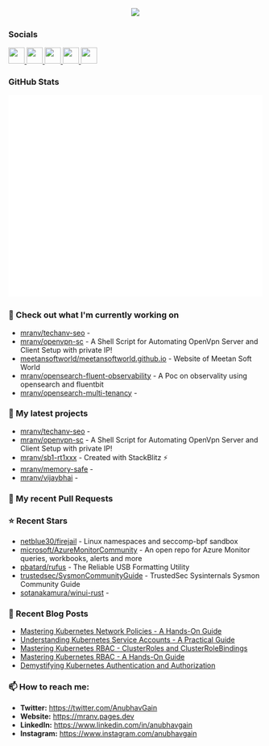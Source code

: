 
<p align="center">
  <img src="https://raw.githubusercontent.com/mranv/mranv/main/anubhavgain.png" />
</p>

### Socials

<p align="left">
  
  <a href="https://www.github.com/mranv" target="_blank" rel="noreferrer">
    <picture>
      <source media="(prefers-color-scheme: dark)" 
              srcset="https://raw.githubusercontent.com/danielcranney/readme-generator/main/public/icons/socials/github-dark.svg" />
      <source media="(prefers-color-scheme: light)" 
              srcset="https://raw.githubusercontent.com/danielcranney/readme-generator/main/public/icons/socials/github.svg" />
      <img src="https://raw.githubusercontent.com/danielcranney/readme-generator/main/public/icons/socials/github.svg" 
           width="32" height="32" />
    </picture>
  </a>

  
  <a href="http://www.instagram.com/anubhavgain" target="_blank" rel="noreferrer">
    <picture>
      <source media="(prefers-color-scheme: dark)" 
              srcset="https://raw.githubusercontent.com/danielcranney/readme-generator/main/public/icons/socials/instagram-dark.svg" />
      <source media="(prefers-color-scheme: light)" 
              srcset="https://raw.githubusercontent.com/danielcranney/readme-generator/main/public/icons/socials/instagram.svg" />
      <img src="https://raw.githubusercontent.com/danielcranney/readme-generator/main/public/icons/socials/instagram.svg" 
           width="32" height="32" />
    </picture>
  </a>

  
  <a href="https://www.linkedin.com/in/anubhavgain" target="_blank" rel="noreferrer">
    <picture>
      <source media="(prefers-color-scheme: dark)" 
              srcset="https://raw.githubusercontent.com/danielcranney/readme-generator/main/public/icons/socials/linkedin-dark.svg" />
      <source media="(prefers-color-scheme: light)" 
              srcset="https://raw.githubusercontent.com/danielcranney/readme-generator/main/public/icons/socials/linkedin.svg" />
      <img src="https://raw.githubusercontent.com/danielcranney/readme-generator/main/public/icons/socials/linkedin.svg" 
           width="32" height="32" />
    </picture>
  </a>

  
  <a href="https://mranv.pages.dev/rss.xml" target="_blank" rel="noreferrer">
    <picture>
      <source media="(prefers-color-scheme: dark)" 
              srcset="https://raw.githubusercontent.com/danielcranney/readme-generator/main/public/icons/socials/rss-dark.svg" />
      <source media="(prefers-color-scheme: light)" 
              srcset="https://raw.githubusercontent.com/danielcranney/readme-generator/main/public/icons/socials/rss.svg" />
      <img src="https://raw.githubusercontent.com/danielcranney/readme-generator/main/public/icons/socials/rss.svg" 
           width="32" height="32" />
    </picture>
  </a>

  
  <a href="https://www.x.com/AnubhavGain" target="_blank" rel="noreferrer">
    <picture>
      <source media="(prefers-color-scheme: dark)" 
              srcset="https://raw.githubusercontent.com/danielcranney/readme-generator/main/public/icons/socials/twitter-dark.svg" />
      <source media="(prefers-color-scheme: light)" 
              srcset="https://raw.githubusercontent.com/danielcranney/readme-generator/main/public/icons/socials/twitter.svg" />
      <img src="https://raw.githubusercontent.com/danielcranney/readme-generator/main/public/icons/socials/twitter.svg" 
           width="32" height="32" />
    </picture>
  </a>
</p>

### GitHub Stats


<p align="left">
  <img src="https://raw.githubusercontent.com/mranv/mranv/main/github-metrics.svg" />
</p>

### 👷 Check out what I'm currently working on



- [mranv/techanv-seo](https://github.com/mranv/techanv-seo) - 
- [mranv/openvpn-sc](https://github.com/mranv/openvpn-sc) - A Shell Script for Automating OpenVpn Server and Client Setup with private IP!
- [meetansoftworld/meetansoftworld.github.io](https://github.com/meetansoftworld/meetansoftworld.github.io) - Website of Meetan Soft World
- [mranv/opensearch-fluent-observability](https://github.com/mranv/opensearch-fluent-observability) - A Poc on observality using opensearch and fluentbit
- [mranv/opensearch-multi-tenancy](https://github.com/mranv/opensearch-multi-tenancy) - 

### 🌱 My latest projects



- [mranv/techanv-seo](https://github.com/mranv/techanv-seo) - 
- [mranv/openvpn-sc](https://github.com/mranv/openvpn-sc) - A Shell Script for Automating OpenVpn Server and Client Setup with private IP!
- [mranv/sb1-rt1xxx](https://github.com/mranv/sb1-rt1xxx) - Created with StackBlitz ⚡️
- [mranv/memory-safe](https://github.com/mranv/memory-safe) - 
- [mranv/vijaybhai](https://github.com/mranv/vijaybhai) - 

### 🔨 My recent Pull Requests



### ⭐ Recent Stars



- [netblue30/firejail](https://github.com/netblue30/firejail) - Linux namespaces and seccomp-bpf sandbox
- [microsoft/AzureMonitorCommunity](https://github.com/microsoft/AzureMonitorCommunity) - An open repo for Azure Monitor queries, workbooks, alerts and more
- [pbatard/rufus](https://github.com/pbatard/rufus) - The Reliable USB Formatting Utility
- [trustedsec/SysmonCommunityGuide](https://github.com/trustedsec/SysmonCommunityGuide) - TrustedSec Sysinternals Sysmon Community Guide
- [sotanakamura/winui-rust](https://github.com/sotanakamura/winui-rust) - 

### 📰 Recent Blog Posts



- [Mastering Kubernetes Network Policies - A Hands-On Guide](https://mranv.pages.dev/posts/kubernetes-network-policies-guide/)
- [Understanding Kubernetes Service Accounts - A Practical Guide](https://mranv.pages.dev/posts/kubernetes-service-accounts-guide/)
- [Mastering Kubernetes RBAC - ClusterRoles and ClusterRoleBindings](https://mranv.pages.dev/posts/kubernetes-rbac-clusterroles/)
- [Mastering Kubernetes RBAC - A Hands-On Guide](https://mranv.pages.dev/posts/kubernetes-rbac-hands-on/)
- [Demystifying Kubernetes Authentication and Authorization](https://mranv.pages.dev/posts/kubernetes-auth-explained/)

### 📫 How to reach me:


- **Twitter:** <https://twitter.com/AnubhavGain>  
- **Website:** <https://mranv.pages.dev>  
- **LinkedIn:** <https://www.linkedin.com/in/anubhavgain>  
- **Instagram:** <https://www.instagram.com/anubhavgain>
